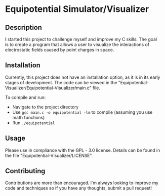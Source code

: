 # Equipotential Simulator/Visualizer

## Description
I started this project to challenge myself and improve my C skills. The goal is to create a program that allows a user to visualize the interactions of electrostatic fields caused by point charges in space.

## Installation
Currently, this project does not have an installation option, as it is in its early stages of development. The code can be viewed in the "Equipotential-Visualizer/Equipotential-Visualizer/main.c" file.

To compile and run:
- Navigate to the project directory
- Use `gcc main.c -o equipotential -lm` to compile (assuming you use math functions)
- Run `./equipotential`

## Usage
Please use in compliance with the GPL - 3.0 license. Details can be found in the file "Equipotential-Visualizer/LICENSE".

## Contributing
Contributions are more than encouraged. I'm always looking to improve my code and techniques so if you have any thoughts, submit a pull request!

